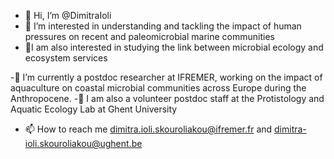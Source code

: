 - 👋 Hi, I’m @DimitraIoli
- 👀 I’m interested in understanding and tackling the impact of human pressures on recent and paleomicrobial marine communities
- 👀I am also interested in studying the link between microbial ecology and ecosystem services

-🌱 I’m currently a postdoc researcher at IFREMER, working on the impact of aquaculture on coastal microbial communities across Europe during the Anthropocene.
-🌱 I am also a volunteer postdoc staff at the Protistology and Aquatic Ecology Lab at Ghent University
- 📫 How to reach me dimitra.ioli.skouroliakou@ifremer.fr and dimitra-ioli.skouroliakou@ughent.be

<!---
DimitraIoli/DimitraIoli is a ✨ special ✨ repository because its `README.md` (this file) appears on your GitHub profile.
You can click the Preview link to take a look at your changes.
--->
